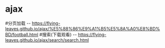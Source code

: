 # ajax
#分页加载 
-- https://flying-leaves.github.io/ajax/%E5%88%86%E9%A1%B5%E5%8A%A0%E8%BD%BD/football.html
#搜索(下载观看)
-- https://flying-leaves.github.io/ajax/search/search.html
